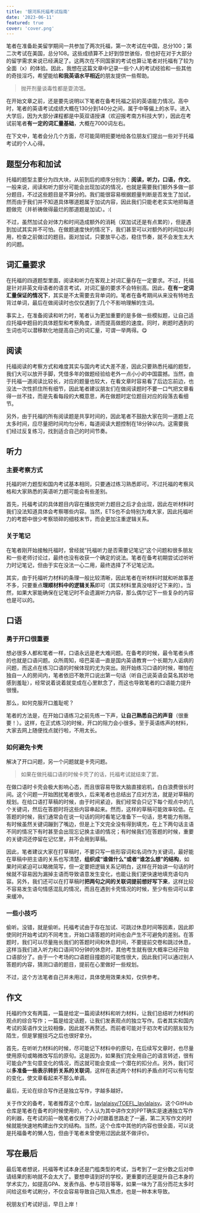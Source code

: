 ```yaml
---
title: '银河系托福考试指南'
date: '2023-06-11'
featured: true
cover: 'cover.png'
---
```


笔者在准备赴美留学期间一共参加了两次托福，第一次考试在中国，总分100；第二次考试在美国，总分108。这些成绩算不上好到惊世骇俗，但也好在对于大部分的留学需求来说已经满足了。这两次在不同国家的考试也算让笔者对托福有了较为全面（x）的体验。因此，我想在这篇文章中记录一些个人的考试经验和一些其他的奇技淫巧，希望能给**和我英语水平相近**的朋友提供一些帮助。

> 抛开剂量谈毒性都是耍流氓。

在开始文章之前，还是要先说明以下笔者在备考托福之前的英语能力情况。高中时，笔者的英语考试成绩大概在130分到140分之间，属于中等偏上的水平。进入大学后，因为大部分课程都是中英双语授课（欢迎报考南方科技大学），因此在考试前笔者**有一定的词汇量基础**，大概在7000词左右。


在下文中，笔者会分几个方面，尽可能简明扼要地给各位朋友们提出一些对于托福考试的个人心得。

## 题型分布和加试

托福的题型主要分为四大块，从前到后的顺序分别为：**阅读，听力，口语，作文**。一般来说，阅读和听力部分可能会出现加试的情况，也就是需要我们额外多做一部分题目，不过这些题目是不算分的。我们能很容易根据题量判断是否发生了加试，然而由于我们并不知道具体哪道题属于加试内容，因此我们只能老老实实地把每道题做完（并祈祷做得最烂的那道题是加试）。:(

不过，虽然加试会对体力和时间造成额外的消耗（双加试还是有点累的），但是遇到加试其实并不可怕。在做题速度快的情况下，我们甚至可以对额外的时间加以利用，检查之前做过的题目。面对加试，只要放平心态，稳住节奏，就不会发生太大的问题。

## 词汇量要求

在托福的四道题型里面，阅读和听力在客观上对词汇量存在一定要求。不过，托福是针对非英文母语者的语言考试，对词汇量的要求不会特别高。因此，**在有一定词汇量保证的情况下**，其实是不太需要去背单词的。笔者在备考期间从来没有特地去背过单词，最后在做阅读时也仅仅遇到了几个不影响理解的生词。

事实上，在准备阅读和听力时，笔者认为更加重要的是多做一些模拟题，让自己适应托福中题目的具体题型和考察角度，进而提高做题的速度。同时，刷题时遇到的生词也可以潜移默化地提高自己的词汇量，可谓一举两得。😋

## 阅读

托福阅读的考察方式和难度其实与国内考试大差不差，因此只要熟悉托福的题型，我们大可以放开手脚，凭借多年的做题经验给老外一点小小的中国震撼。当然，由于托福一道阅读比较长，对应的题量也较大，在看文章时容易看了后边忘前边，也没法一次性抓住所有细节，因此笔者建议朋友们在做阅读题时不要一口气把文章看得一丝不挂，而是先看每段的大概意思，再在做题时定位题目对应的段落去看细节。

另外，由于托福的所有阅读题是共享时间的，因此笔者不鼓励大家在同一道题上花太多时间，应尽量把时间均匀分布，每道阅读大题控制在18分钟以内。这需要我们经过反复练习，找到适合自己的时间节奏。

## 听力

### 主要考察方式

托福的听力题型和国内考试基本相同，只要通过练习熟悉即可。不过托福的考察风格和大家熟悉的英语听力题可能会有些差别。

首先，托福考试的具体题目内容在播放完听力题目之后才会出现，因此在听材料时我们没法知道具体会考察哪些内容。当然，ETS也不会特别为难大家，因此托福听力的考题中很少考察琐碎的细枝末节，而会更加注重逻辑关系。

### 关于笔记

在笔者刚开始接触托福时，曾经就“托福听力是否需要记笔记”这个问题和很多朋友和一些老师讨论过，最终也没有收获一个确定的说法。笔者在备考初期尝试过听听力时记笔记，但由于实在没法一心二用，最终选择了不记笔记流。

其实，由于托福听力材料的条理一般比较清晰，因此笔者在听材料时就和听故事差不多，只要重点**理顺材料中的逻辑关系**即可（其实材料里真没啥好记下来的）。当然，如果大家能确保在记笔记时不会遗漏听力内容，那么偶尔记下一些复杂的内容也是可以的。

## 口语

### 勇于开口很重要

想必很多人都和笔者一样，口语永远是老大难问题。在备考的时候，最令笔者头疼的也就是口语问题。众所周知，哑巴英语一直是国内英语教育一个长期为人诟病的问题，而这点在练习口语的时候体现的尤为突出。刚开始练习口语的时候，哪怕在独自一人的房间内，笔者依旧不敢开口说出第一句话（听自己说英语会莫名其妙地感到羞耻），经常说着说着就变成在心里默念了，而这也导致笔者的口语能力提升很慢。

那么，如何克服开口羞耻呢？

笔者的方法是，在开始口语练习之前先练一下声，**让自己熟悉自己的声音**（很重要！）。这样，在正式练习的时候，开口的阻力会小很多。至于英语练声的材料，大家去网上随便找点就行啦，不用太长。

### 如何避免卡壳

解决了开口问题，另一个问题就是卡壳问题。

> 如果在做托福口语的时候卡壳了的话，托福考试就结束了罢。

在做口语时卡壳会极大影响心态，而且很容易导致大脑直接宕机，白白浪费很长时间。这个问题一开始困扰笔者很久，后来笔者也总结出了应对方法，就是对草稿的规划。在给口语打草稿的时候，由于时间紧迫，我们经常会只记下每个观点中的几个关键词，然后在答题时将这些内容串起来。然而，这样的草稿可能效率较低。在答题的时候，我们通常会在说一句话的同时看笔记准备下一句话，思考能力有限。有时候虽然关键词蹦到了嘴边，但是上下文完全没有得到填充，在上下两句话主语不同的情况下有时甚至会出现忘记换主语的情况；有时候我们在答题的时候，重要的关键词还停留在记忆里，并不会用到草稿。

因此，笔者建议大家在打草稿时，不要只写一些形容词和名词作为关键词，最好能在草稿中把主语的关系也写清楚，**组织成“谁做什么”或者“谁怎么想”的结构**，如果时间紧迫可以略微简写，但一定要把逻辑关系记明白，这样在开始讲一句话的时候就不容易因为漏掉主语而导致语意发生变化，也能让我们更快速地填充语句内容。另外，我们还可以在打草稿时**把两句之间的关联词提前想好写下来**，这样比较不容易发生语句情感混乱的情况，而且在遇到卡壳情况的时候，至少有些词可以拿来缓冲。

### 一些小技巧

偷听。没错，就是偷听。托福考试由于存在加试、可跳过休息时间等因素，因此即使同时开始考试的不同考生，开始口语答题的时间也会产生不可避免的差别。在答题时，我们可以尽量拖长我们的答题时间和休息时间，不要提前交卷和跳过休息，这样当我们进入听力和口语间10分钟的休息时，其他考生就有很大概率已经开始口语部分了。由于一个考场的口语题目撞题的可能性很大，因此我们可以通过别人答题的内容，猜测口语的题目，提前在心里做好一些规划。

不过，这个方法笔者自己并未用过，具体使用效果未知，仅供参考。

## 作文

托福的作文有两篇，一篇是给定一篇阅读材料和听力材料，让我们总结听力材料的观点的综合写作；一篇是给定话题，让我们发表观点的独立写作。后者其实和国内考试的英语作文比较相像，因此就不再赘述。而前者可能对于初次考试的朋友较为陌生，但是掌握技巧之后也很好拿分。

首先，在听听力材料的时候，尽可能记下材料中的原句，在后续写文章时，也尽量使用原句或略微改写后的原句。这是因为，如果我们完全用自己的语言转述，很有可能会产生句意变化的情况，而这就可能会变成一个潜在的扣分点。另外，我们可以**多准备一些表示转折关系的关联词**，这样在表述两个材料的矛盾点时可以有句型的变化，使文章看起来不那么单调。

最后，无论在综合写作还是独立写作，字越多越好。

关于作文的备考，笔者推荐这个仓库，[laylalaisy/TOEFL_laylalaisy](https://github.com/laylalaisy/TOEFL_laylalaisy)。这个GitHub仓库是笔者在备考的时候使用的，个人认为其中讲作文的PPT确实是速通独立写作的利器，在考试的前一晚笔者仅用了2小时跟着思路走了一遍，第二天写作文的时候就能快速地构建出作文的结构。当然，这个仓库中其他的内容也很全面，可以说是托福备考的懒人包，但由于笔者未曾使用过因此就不做评价。

## 写在最后

最后笔者想说，托福等考试本身还是门槛类型的考试，当考到了一定分数之后对申请结果的影响就不会太大了。要想申请到好的学校，更重要的还是提升自己本身的学术实力，如提高GPA、发表作品、参与项目等等，如果一味为了高分而花太多时间给这些考试刷分，不仅会容易导致自己陷入焦虑，也是一种本末导致。

祝朋友们考试好运，早日上岸！